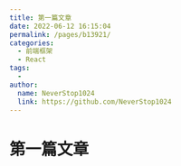 ```yaml
---
title: 第一篇文章
date: 2022-06-12 16:15:04
permalink: /pages/b13921/
categories:
  - 前端框架
  - React
tags:
  - 
author: 
  name: NeverStop1024
  link: https://github.com/NeverStop1024
---
```

# 第一篇文章